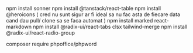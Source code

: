 npm install sonner
npm install @tanstack/react-table
npm install @heroicons ( cred nu sunt sigur ar fi ideal sa nu fac asta de fiecare data cand dau pull/ clone sa se faca automat )
npm install marked react-markdown
npm install @radix-ui/react-tabs clsx tailwind-merge
npm install @radix-ui/react-radio-group

composer require phpoffice/phpword